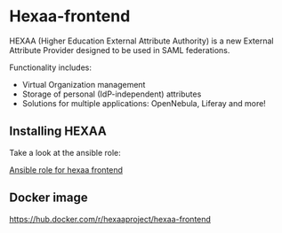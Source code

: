 Hexaa-frontend
========================

HEXAA (Higher Education External Attribute Authority) is a new External Attribute Provider designed to be used in SAML federations.

Functionality includes:

+ Virtual Organization management
+ Storage of personal (IdP-independent) attributes
+ Solutions for multiple applications: OpenNebula, Liferay and more!

Installing HEXAA
----------------

Take a look at the ansible role:

[Ansible role for hexaa frontend](https://github.com/hexaaproject/ansible-role-hexaa-frontend)


Docker image
-------------
https://hub.docker.com/r/hexaaproject/hexaa-frontend

